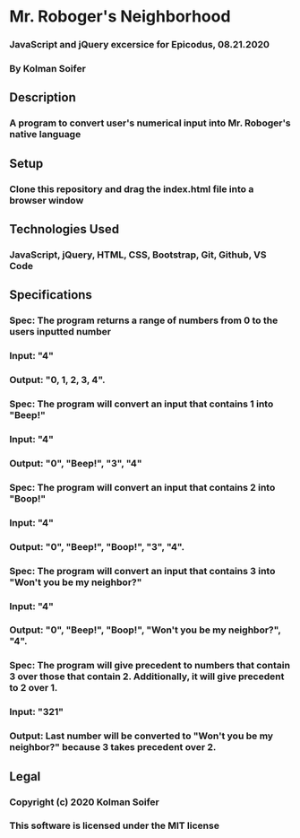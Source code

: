 # Mr. Roboger's Neighborhood #

### JavaScript and jQuery excersice for Epicodus, 08.21.2020 ###


### By Kolman Soifer ###

## Description ##

### A program to convert user's numerical input into Mr. Roboger's native language ###


## Setup ##

### Clone this repository and drag the index.html file into a browser window ###


## Technologies Used ##

### JavaScript, jQuery, HTML, CSS, Bootstrap, Git, Github, VS Code ###

## Specifications ##

### Spec: The program returns a range of numbers from 0 to the users inputted number ###
  ### Input: "4" ###
  ### Output: "0, 1, 2, 3, 4". ###
### Spec: The program will convert an input that contains 1 into "Beep!" ###
  ### Input: "4" ###
  ### Output: "0", "Beep!", "3", "4" ###
### Spec: The program will convert an input that contains 2 into "Boop!" ###
  ### Input: "4" ###
  ### Output: "0", "Beep!", "Boop!", "3", "4". ###
### Spec: The program will convert an input that contains 3 into "Won't you be my neighbor?" ###
  ### Input: "4" ###
  ### Output: "0", "Beep!", "Boop!", "Won't you be my neighbor?", "4". ###
### Spec: The program will give precedent to numbers that contain 3 over those that contain 2. Additionally, it will give precedent to 2 over 1. ###
  ### Input: "321" ###
  ### Output: Last number will be converted to "Won't you be my neighbor?" because 3 takes precedent over 2. ###

## Legal ##

### Copyright (c) 2020 Kolman Soifer ###
### This software is licensed under the MIT license ###